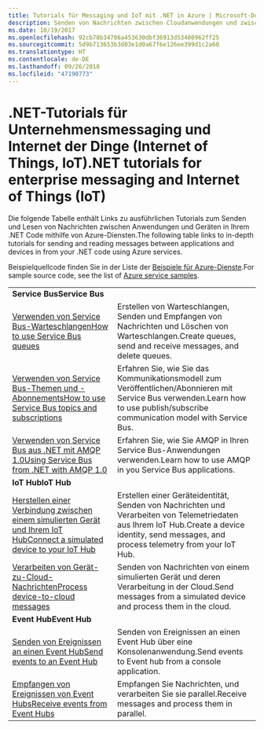 ```yaml
---
title: Tutorials für Messaging und IoT mit .NET in Azure | Microsoft-Dokumentation
description: Senden von Nachrichten zwischen Cloudanwendungen und zwischen Geräten und der Cloud mit .NET und Azure-Diensten.
ms.date: 10/19/2017
ms.openlocfilehash: 92cb78b34706a453630dbf36913d53400962ff25
ms.sourcegitcommit: 5d9b713653b3d03e1d0a67f6e126ee399d1c2a60
ms.translationtype: HT
ms.contentlocale: de-DE
ms.lasthandoff: 09/26/2018
ms.locfileid: "47190773"
---
```

# <a name="net-tutorials-for-enterprise-messaging-and-internet-of-things-iot"></a><span data-ttu-id="762de-103">.NET-Tutorials für Unternehmensmessaging und Internet der Dinge (Internet of Things, IoT)</span><span class="sxs-lookup"><span data-stu-id="762de-103">.NET tutorials for enterprise messaging and Internet of Things (IoT)</span></span>

<span data-ttu-id="762de-104">Die folgende Tabelle enthält Links zu ausführlichen Tutorials zum Senden und Lesen von Nachrichten zwischen Anwendungen und Geräten in Ihrem .NET Code mithilfe von Azure-Diensten.</span><span class="sxs-lookup"><span data-stu-id="762de-104">The following table links to in-depth tutorials for sending and reading messages between applications and devices in from your .NET code using Azure services.</span></span>

<span data-ttu-id="762de-105">Beispielquellcode finden Sie in der Liste der [Beispiele für Azure-Dienste](https://azure.microsoft.com/resources/samples/?platform=dotnet).</span><span class="sxs-lookup"><span data-stu-id="762de-105">For sample source code, see the list of [Azure service samples](https://azure.microsoft.com/resources/samples/?platform=dotnet).</span></span>


| | |
|---|---|
| <span data-ttu-id="762de-106">**Service Bus**</span><span class="sxs-lookup"><span data-stu-id="762de-106">**Service Bus**</span></span> | |
| <span data-ttu-id="762de-107">[Verwenden von Service Bus-Warteschlangen][1]</span><span class="sxs-lookup"><span data-stu-id="762de-107">[How to use Service Bus queues][1]</span></span> | <span data-ttu-id="762de-108">Erstellen von Warteschlangen, Senden und Empfangen von Nachrichten und Löschen von Warteschlangen.</span><span class="sxs-lookup"><span data-stu-id="762de-108">Create queues, send and receive messages, and delete queues.</span></span> | 
| <span data-ttu-id="762de-109">[Verwenden von Service Bus-Themen und -Abonnements][2]</span><span class="sxs-lookup"><span data-stu-id="762de-109">[How to use Service Bus topics and subscriptions][2]</span></span> | <span data-ttu-id="762de-110">Erfahren Sie, wie Sie das Kommunikationsmodell zum Veröffentlichen/Abonnieren mit Service Bus verwenden.</span><span class="sxs-lookup"><span data-stu-id="762de-110">Learn how to use publish/subscribe communication model with Service Bus.</span></span>
| <span data-ttu-id="762de-111">[Verwenden von Service Bus aus .NET mit AMQP 1.0][3]</span><span class="sxs-lookup"><span data-stu-id="762de-111">[Using Service Bus from .NET with AMQP 1.0][3]</span></span> | <span data-ttu-id="762de-112">Erfahren Sie, wie Sie AMQP in Ihren Service Bus-Anwendungen verwenden.</span><span class="sxs-lookup"><span data-stu-id="762de-112">Learn how to use AMQP in you Service Bus applications.</span></span>
|<span data-ttu-id="762de-113">**IoT Hub**</span><span class="sxs-lookup"><span data-stu-id="762de-113">**IoT Hub**</span></span>|
| <span data-ttu-id="762de-114">[Herstellen einer Verbindung zwischen einem simulierten Gerät und Ihrem IoT Hub][4]</span><span class="sxs-lookup"><span data-stu-id="762de-114">[Connect a simulated device to your IoT Hub][4]</span></span> | <span data-ttu-id="762de-115">Erstellen einer Geräteidentität, Senden von Nachrichten und Verarbeiten von Telemetriedaten aus Ihrem IoT Hub.</span><span class="sxs-lookup"><span data-stu-id="762de-115">Create a device identity, send messages, and process telemetry from your IoT Hub.</span></span> |   
| <span data-ttu-id="762de-116">[Verarbeiten von Gerät-zu-Cloud-Nachrichten][5]</span><span class="sxs-lookup"><span data-stu-id="762de-116">[Process device-to-cloud messages][5]</span></span> | <span data-ttu-id="762de-117">Senden von Nachrichten von einem simulierten Gerät und deren Verarbeitung in der Cloud.</span><span class="sxs-lookup"><span data-stu-id="762de-117">Send messages from a simulated device and process them in the cloud.</span></span> |
|<span data-ttu-id="762de-118">**Event Hub**</span><span class="sxs-lookup"><span data-stu-id="762de-118">**Event Hub**</span></span>|
| <span data-ttu-id="762de-119">[Senden von Ereignissen an einen Event Hub][6]</span><span class="sxs-lookup"><span data-stu-id="762de-119">[Send events to an Event Hub][6]</span></span> | <span data-ttu-id="762de-120">Senden von Ereignissen an einen Event Hub über eine Konsolenanwendung.</span><span class="sxs-lookup"><span data-stu-id="762de-120">Send events to Event hub from a console application.</span></span>
| <span data-ttu-id="762de-121">[Empfangen von Ereignissen von Event Hubs][7]</span><span class="sxs-lookup"><span data-stu-id="762de-121">[Receive events from Event Hubs][7]</span></span> | <span data-ttu-id="762de-122">Empfangen Sie Nachrichten, und verarbeiten Sie sie parallel.</span><span class="sxs-lookup"><span data-stu-id="762de-122">Receive messages and process them in parallel.</span></span>


[1]: /azure/service-bus-messaging/service-bus-dotnet-get-started-with-queues
[2]: /azure/service-bus-messaging/service-bus-dotnet-how-to-use-topics-subscriptions
[3]: /azure/service-bus-messaging/service-bus-amqp-dotnet
[4]: /azure/iot-hub/iot-hub-csharp-csharp-getstarted
[5]: /azure/iot-hub/iot-hub-csharp-csharp-process-d2c
[6]: /azure/event-hubs/event-hubs-dotnet-standard-getstarted-send
[7]: /azure/event-hubs/event-hubs-dotnet-standard-getstarted-receive-eph


